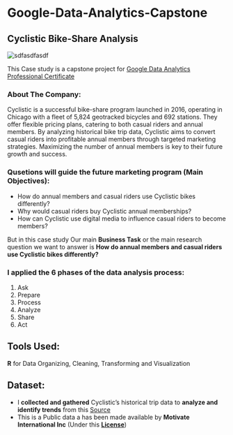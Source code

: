 # Google-Data-Analytics-Capstone
## Cyclistic Bike-Share Analysis
![sdfasdfasdf](https://github.com/ORABI2/Google-Data-Analytics-Capstone/assets/36137101/5354e224-ef0d-48d1-adec-f98d9462337f)

This Case study is a capstone project for [Google Data Analytics Professional Certificate](https://www.coursera.org/professional-certificates/google-data-analytics)

### About The Company:
Cyclistic is a successful bike-share program launched in 2016, operating in Chicago with a fleet of 5,824 geotracked bicycles and 692 stations. They offer flexible pricing plans, catering to both casual riders and annual members. By analyzing historical bike trip data, Cyclistic aims to convert casual riders into profitable annual members through targeted marketing strategies. Maximizing the number of annual members is key to their future growth and success.


### Qusetions will guide the future marketing program (Main Objectives):
  * How do annual members and casual riders use Cyclistic bikes differently?
  * Why would casual riders buy Cyclistic annual memberships?
  * How can Cyclistic use digital media to influence casual riders to become members?

But in this case study Our main **Business Task** or the main research question we want to answer is **How do annual members and casual riders use Cyclistic bikes differently?**



### I applied the **6 phases** of the **data analysis process**:
  1. Ask
  2. Prepare
  3. Process
  4. Analyze
  5. Share
  6. Act

## Tools Used:
**R** for Data Organizing, Cleaning, Transforming and Visualization

## Dataset:
* I **collected and gathered** Cyclistic’s historical trip data to **analyze and identify trends** from this [Source](https://divvy-tripdata.s3.amazonaws.com/index.html)
* This is a Public data a has been made available by **Motivate International Inc** (Under this [**License**](https://ride.divvybikes.com/data-license-agreement))
